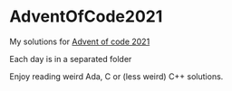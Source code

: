 # AdventOfCode2021

My solutions for [Advent of code 2021](https://adventofcode.com/)

Each day is in a separated folder

Enjoy reading weird Ada, C or (less weird) C++ solutions.



